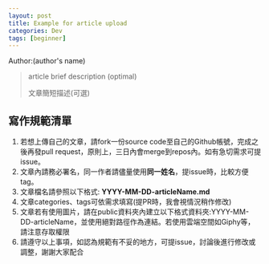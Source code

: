 ```yaml
---
layout: post
title: Example for article upload
categories: Dev
tags: [beginner]
---
```


Author:(author's name)

> article brief description (optimal)
>
> 文章簡短描述(可選)

## 寫作規範清單

1. 若想上傳自己的文章，請fork一份source code至自己的Github帳號，完成之後再發pull request，原則上，三日內會merge到repos內。如有急切需求可提issue。
2. 文章內請務必署名，同一作者請儘量使用**同一姓名**，提issue時，比較方便tag。
3. 文章檔名請參照以下格式: **YYYY-MM-DD-articleName.md**
4. 文章categories、tags可依需求填寫(提PR時，我會視情況稍作修改)
5. 文章若有使用圖片，請在public資料夾內建立以下格式資料夾:YYYY-MM-DD-articleName，並使用絕對路徑作為連結。若使用雲端空間如Giphy等，請注意存取權限
6. 請遵守以上事項，如認為規範有不妥的地方，可提issue，討論後進行修改或調整，謝謝大家配合